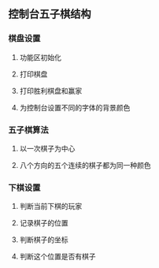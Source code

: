## 控制台五子棋结构

### 棋盘设置
1) 功能区初始化

2) 打印棋盘

3) 打印胜利棋盘和赢家

4) 为控制台设置不同的字体的背景颜色

### 五子棋算法

1) 以一次棋子为中心

2) 八个方向的五个连续的棋子都为同一种颜色

### 下棋设置
1) 判断当前下棋的玩家

2) 记录棋子的位置

3) 判断棋子的坐标

4) 判断这个位置是否有棋子
